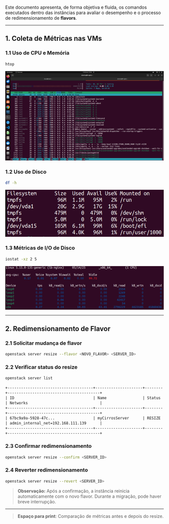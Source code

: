 Este documento apresenta, de forma objetiva e fluida, os comandos executados dentro das instâncias para avaliar o desempenho e o processo de redimensionamento de **flavors**.

---

## 1. Coleta de Métricas nas VMs

### 1.1 Uso de CPU e Memória

```bash
htop  
```

![htop](../img/open/htop_nginx.png)

### 1.2 Uso de Disco

```bash
df -h  
```

![disco](../img/open/disco_nginx.png)

### 1.3 Métricas de I/O de Disco

```bash
iostat -xz 2 5  
```

![iostat](../img/open/iostat_nginx.png)

---

## 2. Redimensionamento de Flavor

### 2.1 Solicitar mudança de flavor

```bash
openstack server resize --flavor <NOVO_FLAVOR> <SERVER_ID>
```

### 2.2 Verificar status do resize

```bash
openstack server list
```

```text
+--------------------------------------+---------------------+--------+-----------------------------------------+
| ID                                   | Name                | Status | Networks                                |
+--------------------------------------+---------------------+--------+-----------------------------------------+
| 67bc9a9a-5928-47c...                 | myCirrosServer      | RESIZE | admin_internal_net=192.168.111.139      |
+--------------------------------------+---------------------+--------+-----------------------------------------+
```

### 2.3 Confirmar redimensionamento

```bash
openstack server resize --confirm <SERVER_ID>
```

### 2.4 Reverter redimensionamento

```bash
openstack server resize --revert <SERVER_ID>
```

> **Observação:** Após a confirmação, a instância reinicia automaticamente com o novo flavor. Durante a migração, pode haver breve interrupção.

---

> **Espaço para print**: Comparação de métricas antes e depois do resize.
